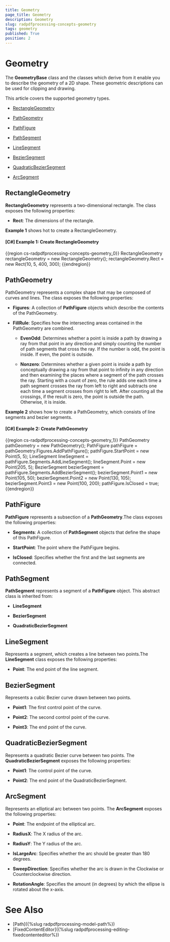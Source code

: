 ```yaml
---
title: Geometry
page_title: Geometry
description: Geometry
slug: radpdfprocessing-concepts-geometry
tags: geometry
published: True
position: 2
---
```


# Geometry



The __GeometryBase__ class and the classes which derive from it enable you to describe the geometry of a 2D shape. These geometric descriptions can be used for clipping and drawing.
      

This article covers the supported geometry types.
      

* [RectangleGeometry](#rectanglegeometry)

* [PathGeometry](#pathgeometry)

* [PathFigure](#pathfigure)

* [PathSegment](#pathsegment)

* [LineSegment](#linesegment)

* [BezierSegment](#beziersegment)

* [QuadraticBezierSegment](#quadraticbeziersegment)

* [ArcSegment](#arcsegment)


## RectangleGeometry

__RectangleGeometry__ represents a two-dimensional rectangle. The class exposes the following properties:
        

* __Rect__: The dimensions of the rectangle.
            

__Example 1__ shows hot to create a RectangleGeometry.
        

#### __[C#] Example 1: Create RectangleGeometry__

{{region cs-radpdfprocessing-concepts-geometry_0}}
	RectangleGeometry rectangleGeometry = new RectangleGeometry();
	rectangleGeometry.Rect = new Rect(10, 5, 400, 300);
{{endregion}}



## PathGeometry

PathGeometry represents a complex shape that may be composed of curves and lines. The class exposes the following properties:
        

* __Figures__: A collection of __PathFigure__ objects which describe the contents of the PathGeometry.

* __FillRule__: Specifies how the intersecting areas contained in the PathGeometry are combined.
	 * __EvenOdd__: Determines whether a point is inside a path by drawing a ray from that point in any direction and simply counting the number of path segments that cross the ray. If the number is odd, the point is inside. If even, the point is outside.
	 
	 * __Nonzero__: Determines whether a given point is inside a path by conceptually drawing a ray from that point to infinity in any direction and then examining the places where a segment of the path crosses the ray. Starting with a count of zero, the rule adds one each time a path segment crosses the ray from left to right and subtracts one each time a segment crosses from right to left. After counting all the crossings, if the result is zero, the point is outside the path. Otherwise, it is inside.
                

__Example 2__ shows how to create a PathGeometry, which consists of line segments and bezier segments.
        

#### __[C#] Example 2: Create PathGeometry__

{{region cs-radpdfprocessing-concepts-geometry_1}}
	PathGeometry pathGeometry = new PathGeometry();
	PathFigure pathFigure = pathGeometry.Figures.AddPathFigure();
	pathFigure.StartPoint = new Point(5, 5);
	LineSegment lineSegment = pathFigure.Segments.AddLineSegment();
	lineSegment.Point = new Point(205, 5);
	BezierSegment bezierSegment = pathFigure.Segments.AddBezierSegment();
	bezierSegment.Point1 = new Point(105, 50);
	bezierSegment.Point2 = new Point(130, 105);
	bezierSegment.Point3 = new Point(100, 200);
	pathFigure.IsClosed = true;
{{endregion}}



## PathFigure

__PathFigure__ represents a subsection of a __PathGeometry__.The class exposes the following properties:
        

* __Segments__: A collection of __PathSegment__ objects that define the shape of this PathFigure.

* __StartPoint__: The point where the PathFigure begins.

* __IsClosed__: Specifies whether the first and the last segments are connected.
            

## PathSegment

__PathSegment__ represents a segment of a __PathFigure__ object. This abstract class is inherited from:
        
* __LineSegment__

* __BezierSegment__

* __QuadraticBezierSegment__


## LineSegment

Represents a segment, which creates a line between two points.The __LineSegment__ class exposes the following properties:
        

* __Point__: The end point of the line segment.
            

## BezierSegment

Represents a cubic Bezier curve drawn between two points.
        

* __Point1__: The first control point of the curve.            

* __Point2__: The second control point of the curve.

* __Point3__: The end point of the curve.
            

## QuadraticBezierSegment

Represents a quadratic Bezier curve between two points. The __QuadraticBezierSegment__ exposes the following properties:
        

* __Point1__: The control point of the curve.

* __Point2__: The end point of the QuadraticBezierSegment.
            

## ArcSegment

Represents an elliptical arc between two points. The __ArcSegment__ exposes the following properties:
        

* __Point__: The endpoint of the elliptical arc.

* __RadiusX__: The X radius of the arc.

* __RadiusY__: The Y radius of the arc.

* __IsLargeArc__: Specifies whether the arc should be greater than 180 degrees.

* __SweepDirection__: Specifies whether the arc is drawn in the Clockwise or Counterclockwise direction.

* __RotationAngle__: Specifies the amount (in degrees) by which the ellipse is rotated about the x-axis.
            
# See Also

 * [Path]({%slug radpdfprocessing-model-path%})
 * [FixedContentEditor]({%slug radpdfprocessing-editing-fixedcontenteditor%})